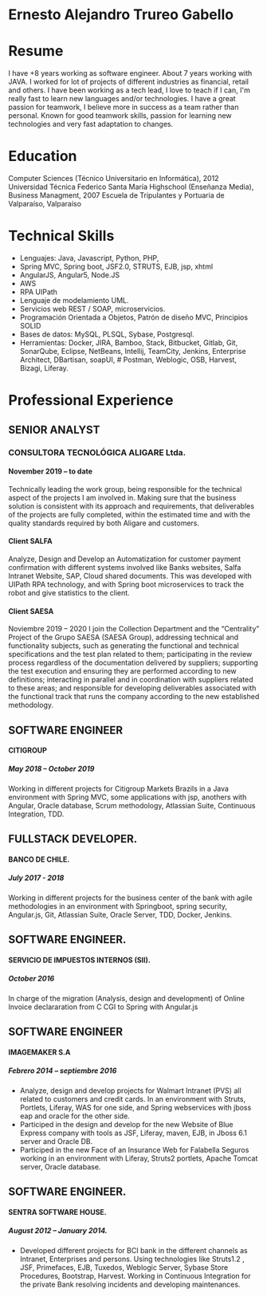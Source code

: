 # Ernesto Alejandro Trureo Gabello

# Resume

I have +8 years working as software engineer. About 7 years working with JAVA. I worked for lot of projects of different industries as financial, retail and others. I have been working as a tech lead, I love to teach if I can, I'm really fast to learn new languages and/or technologies. I have a great passion for teamwork, I believe more in success as a team rather than personal. Known for good teamwork skills, passion for learning new technologies and very fast adaptation to changes.

# Education
  Computer Sciences (Técnico Universitario en Informática), 2012
  Universidad Técnica Federico Santa María
  Highschool (Enseñanza Media), Business Managment, 2007
  Escuela de Tripulantes y Portuaria de Valparaíso, Valparaíso


# Technical Skills
 - Lenguajes: Java, Javascript, Python, PHP,
 - Spring MVC, Spring boot, JSF2.0, STRUTS, EJB, jsp, xhtml
 - AngularJS, Angular5, Node.JS
 - AWS
 - RPA UIPath
 - Lenguaje de modelamiento UML.
 - Servicios web REST / SOAP, microservicios.
 - Programación Orientada a Objetos, Patrón de diseño MVC, Principios SOLID
 - Bases de datos: MySQL, PLSQL, Sybase, Postgresql.
 - Herramientas: Docker, JIRA, Bamboo, Stack, Bitbucket, Gitlab, Git, SonarQube, Eclipse, NetBeans, Intellij, TeamCity, Jenkins, Enterprise Architect, DBartisan, soapUI, # Postman, Weblogic, OSB, Harvest, Bizagi, Liferay.

# Professional Experience

## SENIOR ANALYST
### CONSULTORA TECNOLÓGICA ALIGARE Ltda.
#### November 2019 – to date
Technically leading the work group, being responsible for the technical aspect of the projects I am involved in. Making sure that the business solution is consistent with its approach and requirements, that deliverables of the projects are fully completed, within the estimated time and with the quality standards required by both Aligare and customers.

#### Client SALFA
Analyze, Design and Develop an Automatization for customer payment confirmation with different systems involved like Banks websites, Salfa Intranet Website, SAP, Cloud shared documents. This was developed with UIPath RPA technology, and with Spring boot microservices to track the robot and give statistics to the client.

#### Client SAESA
Noviembre 2019 – 2020 I join the Collection Department and the “Centrality” Project of the Grupo SAESA (SAESA Group), addressing technical and functionality subjects, such as generating the functional and technical specifications and the test plan related to them; participating in the review process regardless of the documentation delivered by suppliers; supporting the test execution and ensuring they are performed according to new definitions; interacting in parallel and in coordination with suppliers related to these areas; and responsible for developing deliverables associated with the functional track that runs the company according to the new established methodology.

## SOFTWARE ENGINEER
#### CITIGROUP
##### May 2018 – October 2019
Working in different projects for Citigroup Markets Brazils in a Java environment with Spring MVC, some applications with jsp, anothers with Angular, Oracle database, Scrum methodology, Atlassian Suite, Continuous Integration, TDD.

## FULLSTACK DEVELOPER.
#### BANCO DE CHILE.
##### July 2017 - 2018
Working in different projects for the business center of the bank with agile methodologies in an environment with Springboot, spring security, Angular.js, Git, Atlassian Suite, Oracle Server, TDD, Docker, Jenkins.

## SOFTWARE ENGINEER.
#### SERVICIO DE IMPUESTOS INTERNOS (SII).
##### October 2016
In charge of the migration (Analysis, design and development) of Online Invoice declararation from C CGI to Spring with Angular.js

## SOFTWARE ENGINEER
#### IMAGEMAKER S.A
##### Febrero 2014 – septiembre 2016
- Analyze, design and develop projects for Walmart Intranet (PVS) all related to customers and credit cards. In an environment with Struts, Portlets, Liferay, WAS for one side, and Spring webservices with jboss eap and oracle for the other side.
- Participed in the design and develop for the new Website of Blue Express company with tools as JSF, Liferay, maven, EJB, in Jboss 6.1 server and Oracle DB.
- Participed in the new Face of an Insurance Web for Falabella Seguros working in an environment with Liferay, Struts2 portlets, Apache Tomcat server, Oracle database.

## SOFTWARE ENGINEER.
#### SENTRA SOFTWARE HOUSE.
##### August 2012 – January 2014.
- Developed different projects for BCI bank in the different channels as Intranet, Enterprises and persons. Using technologies like Struts1.2 , JSF, Primefaces, EJB, Tuxedos, Weblogic Server, Sybase Store Procedures, Bootstrap, Harvest. Working in Continuous Integration for the private Bank resolving incidents and developing maintenances.
